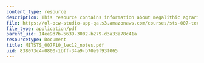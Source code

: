 ```yaml
---
content_type: resource
description: This resource contains information about megalithic agrarian civilizations.
file: https://ol-ocw-studio-app-qa.s3.amazonaws.com/courses/sts-007-technology-in-history-fall-2010/838073c408001bff34a9b70e9f93f065_MITSTS_007F10_lec12_notes.pdf
file_type: application/pdf
parent_uid: 14ee9d7b-5639-3002-b279-d3a33a78c41a
resourcetype: Document
title: MITSTS_007F10_lec12_notes.pdf
uid: 838073c4-0800-1bff-34a9-b70e9f93f065
---
```

